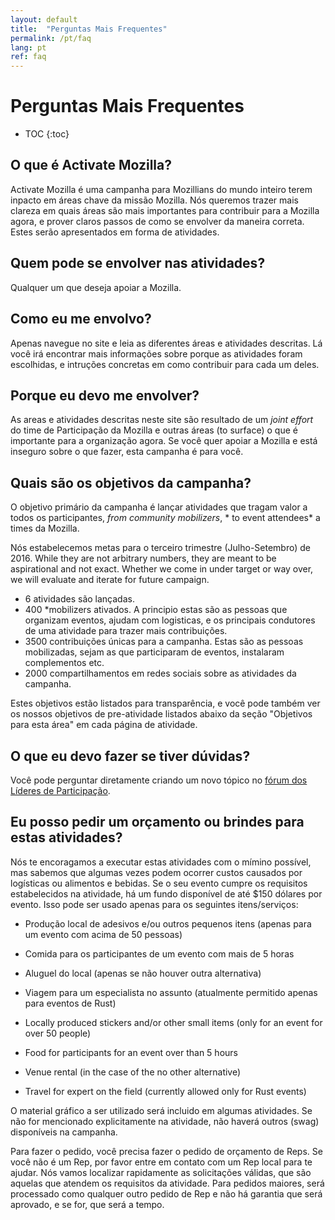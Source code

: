 ```yaml
---
layout: default
title:  "Perguntas Mais Frequentes"
permalink: /pt/faq
lang: pt
ref: faq
---
```


# Perguntas Mais Frequentes

* TOC
{:toc}

## O que é Activate Mozilla?

Activate Mozilla é uma campanha para Mozillians do mundo inteiro terem inpacto em áreas chave da missão Mozilla. Nós queremos trazer mais clareza em quais áreas são mais importantes para contribuir para a Mozilla agora, e prover claros passos de como se envolver da maneira correta. Estes serão apresentados em forma de atividades.

## Quem pode se envolver nas atividades?

Qualquer um que deseja apoiar a Mozilla.

## Como eu me envolvo?

Apenas navegue no site e leia as diferentes áreas e atividades descritas. Lá você irá encontrar mais informações sobre porque as atividades foram escolhidas, e intruções concretas em como contribuir para cada um deles.

## Porque eu devo me envolver?

As areas e atividades descritas neste site são resultado de um *joint effort* do time de Participação da Mozilla e outras áreas (to surface) o que é importante para a organização agora. Se você quer apoiar a Mozilla e está inseguro sobre o que fazer, esta campanha é para você.

## Quais são os objetivos da campanha?

O objetivo primário da campanha é lançar atividades que tragam valor a todos os participantes, *from community mobilizers*, * to event attendees* a times da Mozilla.

Nós estabelecemos metas para o terceiro trimestre (Julho-Setembro) de 2016. While they are not arbitrary numbers, they are meant to be aspirational and not exact. Whether we come in under target or way over, we will evaluate and iterate for future campaign.

* 6 atividades são lançadas.
* 400 *mobilizers ativados. A principio estas são as pessoas que organizam eventos, ajudam com logisticas, e os principais condutores de uma atividade para trazer mais contribuições.
* 3500 contribuições únicas para a campanha. Estas são as pessoas mobilizadas, sejam as que participaram de eventos, instalaram complementos etc.
* 2000 compartilhamentos em redes sociais sobre as atividades da campanha.

Estes objetivos estão listados para transparência, e você pode também ver os nossos objetivos de pre-atividade listados abaixo da seção "Objetivos para esta área" em cada página de atividade.

## O que eu devo fazer se tiver dúvidas?

Você pode perguntar diretamente criando um novo tópico no [fórum dos Líderes de Participação](https://discourse.mozilla-community.org/c/participation-leaders).

## Eu posso pedir um orçamento ou brindes para estas atividades?

Nós te encoragamos a executar estas atividades com o mímino possível, mas sabemos que algumas vezes podem ocorrer custos causados por logísticas ou alimentos e bebidas. Se o seu evento cumpre os requisitos estabelecidos na atividade, há um fundo disponível de até $150 dólares por evento. Isso pode ser usado apenas para os seguintes itens/serviços:

* Produção local de adesivos e/ou outros pequenos itens (apenas para um evento com acima de 50 pessoas)
* Comida para os participantes de um evento com mais de 5 horas
* Aluguel do local (apenas se não houver outra alternativa)
* Viagem para um especialista no assunto (atualmente permitido apenas para eventos de Rust)

* Locally produced stickers and/or other small items (only for an event for over 50 people)
* Food for participants for an event over than 5 hours
* Venue rental (in the case of the no other alternative)
* Travel for expert on the field (currently allowed only for Rust events)

O material gráfico a ser utilizado será incluido em algumas atividades. Se não for mencionado explicitamente na atividade, não haverá outros (swag) disponíveis na campanha.

Para fazer o pedido, você precisa fazer o pedido de orçamento de Reps. Se você não é um Rep, por favor entre em contato com um Rep local para te ajudar. Nós vamos localizar rapidamente as solicitações válidas, que são aquelas que atendem os requisitos da atividade. Para pedidos maiores, será processado como qualquer outro pedido de Rep e não há garantia que será aprovado, e se for, que será a tempo.
